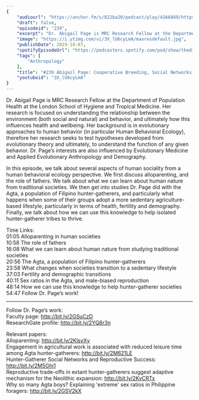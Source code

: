 ```yaml
---
{
	"audiourl": "https://anchor.fm/s/822ba20/podcast/play/4166849/https%3A%2F%2Fd3ctxlq1ktw2nl.cloudfront.net%2Fproduction%2F2019-7-10%2F20635642-44100-2-98337e6f994bf.m4a",
	"draft": false,
	"episodeid": "239",
	"excerpt": "Dr. Abigail Page is MRC Research Fellow at the Department of Population Health at the London School of Hygiene and Tropical Medicine. Her research is focused on understanding the relationship between the environment (both social and natural) and behavior, and ultimately how this influences health and wellbeing. Her background is in evolutionary approaches to human behavior (in particular Human Behavioral Ecology), therefore her research seeks to test hypotheses developed from evolutionary theory and ultimately, to understand the function of any given behavior. Dr. Page’s interests are also influenced by Evolutionary Medicine and Applied Evolutionary Anthropology and Demography.",
	"image": "https://i.ytimg.com/vi/3X_lU6cyLmA/maxresdefault.jpg",
	"publishDate": 2019-10-07,
	"spotifyEpisodeUrl": "https://podcasters.spotify.com/pod/show/thedissenter/episodes/239-Abigail-Page-Cooperative-Breeding--Social-Networks--And-Health-In-The-Agta-e4tlo1",
	"tags": [
		"Anthropology"
	],
	"title": "#239 Abigail Page: Cooperative Breeding, Social Networks, And Health In The Agta",
	"youtubeid": "3X_lU6cyLmA"
}
---
```

Dr. Abigail Page is MRC Research Fellow at the Department of Population Health at the London School of Hygiene and Tropical Medicine. Her research is focused on understanding the relationship between the environment (both social and natural) and behavior, and ultimately how this influences health and wellbeing. Her background is in evolutionary approaches to human behavior (in particular Human Behavioral Ecology), therefore her research seeks to test hypotheses developed from evolutionary theory and ultimately, to understand the function of any given behavior. Dr. Page’s interests are also influenced by Evolutionary Medicine and Applied Evolutionary Anthropology and Demography.

In this episode, we talk about several aspects of human sociality from a human behavioral ecology perspective. We first discuss alloparenting, and the role of fathers. We talk about what we can learn about human nature from traditional societies. We then get into studies Dr. Page did with the Agta, a population of Filipino hunter-gatherers, and particularly what happens when some of their groups adopt a more sedentary agriculture-based lifestyle, particularly in terms of health, fertility and demography. Finally, we talk about how we can use this knowledge to help isolated hunter-gatherer tribes to thrive. 

Time Links:  
<time>01:05</time> Alloparenting in human societies  
<time>10:58</time> The role of fathers  
<time>16:08</time> What we can learn about human nature from studying traditional societies  
<time>20:56</time> The Agta, a population of Filipino hunter-gatherers  
<time>23:58</time> What changes when societies transition to a sedentary lifestyle  
<time>37:03</time> Fertility and demographic transitions  
<time>40:11</time> Sex ratios in the Agta, and male-biased reproduction  
<time>48:14</time> How we can use this knowledge to help hunter-gatherer societies  
<time>54:47</time> Follow Dr. Page’s work!

---

Follow Dr. Page’s work:  
Faculty page: http://bit.ly/2GSuCzD  
ResearchGate profile: http://bit.ly/2YQ8r3n

Relevant papers:  
Alloparenting: http://bit.ly/2KlsvXy  
Engagement in agricultural work is associated with reduced leisure time among Agta hunter-gatherers: http://bit.ly/2M621LE  
Hunter-Gatherer Social Networks and Reproductive Success: http://bit.ly/2M5Ghj1  
Reproductive trade-offs in extant hunter-gatherers suggest adaptive mechanism for the Neolithic expansion: http://bit.ly/2KvCRTx  
Why so many Agta boys? Explaining 'extreme' sex ratios in Philippine foragers: http://bit.ly/2GSV2kX
